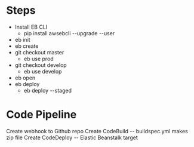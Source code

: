 # Steps
* Install EB CLI
    * pip install awsebcli --upgrade --user
* eb init
* eb create
* git checkout master
    * eb use prod
* git checkout develop
    * eb use develop
* eb open
* eb deploy 
    * eb deploy --staged

# Code Pipeline
Create webhook to Github repo
Create CodeBuild -- buildspec.yml makes zip file
Create CodeDeploy -- Elastic Beanstalk target

